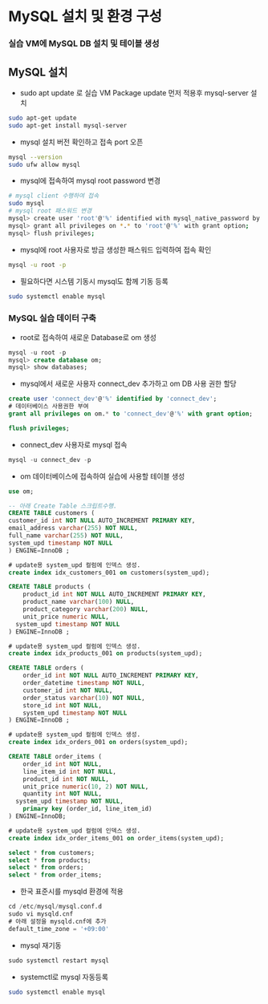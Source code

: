 # MySQL 설치 및 환경 구성

### 실습 VM에 MySQL DB 설치 및 테이블 생성

## MySQL 설치

- sudo apt update 로 실습 VM Package update 먼저 적용후 mysql-server 설치

```bash
sudo apt-get update
sudo apt-get install mysql-server
```

- mysql 설치 버전 확인하고 접속 port 오픈

```bash
mysql --version
sudo ufw allow mysql
```

- mysql에 접속하여 mysql root password 변경

```bash
# mysql client 수행하여 접속
sudo mysql
# mysql root 패스워드 변경
mysql> create user 'root'@'%' identified with mysql_native_password by 'root';
mysql> grant all privileges on *.* to 'root'@'%' with grant option;
mysql> flush privileges;
```

- mysql에 root 사용자로 방금 생성한 패스워드 입력하여 접속 확인

```bash
mysql -u root -p
```

- 필요하다면 시스템 기동시 mysql도 함께 기동 등록

```bash
sudo systemctl enable mysql
```

### MySQL 실습 데이터 구축

- root로 접속하여 새로운 Database로 om 생성

```sql
mysql -u root -p
mysql> create database om;
mysql> show databases;
```

- mysql에서 새로운 사용자 connect_dev 추가하고 om DB 사용 권한 할당

```sql
create user 'connect_dev'@'%' identified by 'connect_dev';
# 데이터베이스 사용권한 부여
grant all privileges on om.* to 'connect_dev'@'%' with grant option;

flush privileges;
```

- connect_dev 사용자로 mysql 접속

```sql
mysql -u connect_dev -p 
```

- om 데이터베이스에 접속하여 실습에 사용할 테이블 생성

```sql
use om;

-- 아래 Create Table 스크립트수행.
CREATE TABLE customers (
customer_id int NOT NULL AUTO_INCREMENT PRIMARY KEY,
email_address varchar(255) NOT NULL,
full_name varchar(255) NOT NULL,
system_upd timestamp NOT NULL
) ENGINE=InnoDB ;

# update용 system_upd 컬럼에 인덱스 생성. 
create index idx_customers_001 on customers(system_upd);

CREATE TABLE products (
	product_id int NOT NULL AUTO_INCREMENT PRIMARY KEY,
	product_name varchar(100) NULL,
	product_category varchar(200) NULL,
	unit_price numeric NULL,
  system_upd timestamp NOT NULL
) ENGINE=InnoDB ;

# update용 system_upd 컬럼에 인덱스 생성. 
create index idx_products_001 on products(system_upd);

CREATE TABLE orders (
	order_id int NOT NULL AUTO_INCREMENT PRIMARY KEY,
	order_datetime timestamp NOT NULL,
	customer_id int NOT NULL,
	order_status varchar(10) NOT NULL,
	store_id int NOT NULL,
	system_upd timestamp NOT NULL
) ENGINE=InnoDB ;

# update용 system_upd 컬럼에 인덱스 생성. 
create index idx_orders_001 on orders(system_upd);

CREATE TABLE order_items (
	order_id int NOT NULL,
	line_item_id int NOT NULL,
	product_id int NOT NULL,
	unit_price numeric(10, 2) NOT NULL,
	quantity int NOT NULL,
  system_upd timestamp NOT NULL,
	primary key (order_id, line_item_id)
) ENGINE=InnoDB;

# update용 system_upd 컬럼에 인덱스 생성. 
create index idx_order_items_001 on order_items(system_upd);

select * from customers;
select * from products;
select * from orders;
select * from order_items;
```

- 한국 표준시를 mysqld 환경에 적용

```sql
cd /etc/mysql/mysql.conf.d
sudo vi mysqld.cnf
# 아래 설정을 mysqld.cnf에 추가
default_time_zone = '+09:00'
```

- mysql 재기동

```sql
sudo systemctl restart mysql
```

- systemctl로 mysql 자동등록

```bash
sudo systemctl enable mysql
```
